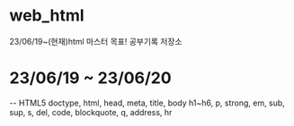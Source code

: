 # web_html
23/06/19~(현재)html 마스터 목표! 공부기록 저장소

# 23/06/19 ~ 23/06/20
-- 
HTML5 doctype, html, head, meta, title, body
h1~h6, p, strong, em, sub, sup, s, del, code, blockquote, q, 
address, hr
